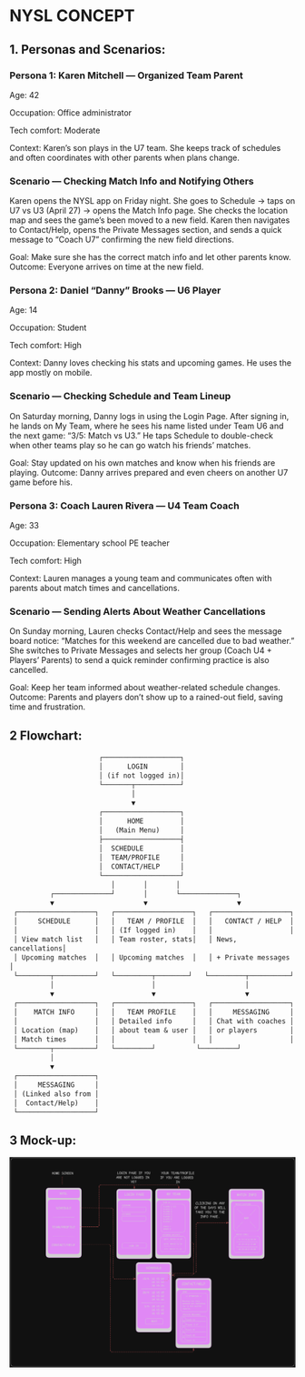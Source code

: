 # NYSL CONCEPT

## 1. Personas and Scenarios:

### Persona 1: Karen Mitchell — Organized Team Parent

Age: 42

Occupation: Office administrator

Tech comfort: Moderate

Context: Karen’s son plays in the U7 team. She keeps track of schedules and often coordinates with other parents when plans change.

### Scenario — Checking Match Info and Notifying Others

Karen opens the NYSL app on Friday night.
She goes to Schedule → taps on U7 vs U3 (April 27) → opens the Match Info page.
She checks the location map and sees the game’s been moved to a new field.
Karen then navigates to Contact/Help, opens the Private Messages section, and sends a quick message to “Coach U7” confirming the new field directions.

Goal: Make sure she has the correct match info and let other parents know.
Outcome: Everyone arrives on time at the new field.

### Persona 2: Daniel “Danny” Brooks — U6 Player

Age: 14

Occupation: Student

Tech comfort: High

Context: Danny loves checking his stats and upcoming games. He uses the app mostly on mobile.

### Scenario — Checking Schedule and Team Lineup

On Saturday morning, Danny logs in using the Login Page.
After signing in, he lands on My Team, where he sees his name listed under Team U6 and the next game: “3/5: Match vs U3.”
He taps Schedule to double-check when other teams play so he can go watch his friends’ matches.

Goal: Stay updated on his own matches and know when his friends are playing.
Outcome: Danny arrives prepared and even cheers on another U7 game before his.

### Persona 3: Coach Lauren Rivera — U4 Team Coach

Age: 33

Occupation: Elementary school PE teacher

Tech comfort: High

Context: Lauren manages a young team and communicates often with parents about match times and cancellations.

### Scenario — Sending Alerts About Weather Cancellations

On Sunday morning, Lauren checks Contact/Help and sees the message board notice:
“Matches for this weekend are cancelled due to bad weather.”
She switches to Private Messages and selects her group (Coach U4 + Players’ Parents) to send a quick reminder confirming practice is also cancelled.

Goal: Keep her team informed about weather-related schedule changes.
Outcome: Parents and players don’t show up to a rained-out field, saving time and frustration.

## 2 Flowchart:

```
                      ┌───────────────────┐
                      │      LOGIN        │
                      │ (if not logged in)│
                      └───────┬───────────┘
                              │
                              ▼
                      ┌───────────────────┐
                      │      HOME         │
                      │   (Main Menu)     │
                      ├───────────────────┤
                      │  SCHEDULE         │
                      │  TEAM/PROFILE     │
                      │  CONTACT/HELP     │
                      └───────────────────┘
                         │       │       │
          ┌──────────────┘       │       └──────────────┐
          ▼                      ▼                      ▼
 ┌───────────────────┐   ┌───────────────────┐   ┌───────────────────┐
 │     SCHEDULE      │   │   TEAM / PROFILE  │   │   CONTACT / HELP  │
 │                   │   │ (If logged in)    │   │                   │
 │ View match list   │   │ Team roster, stats│   │ News, cancellations│
 │ Upcoming matches  │   │ Upcoming matches  │   │ + Private messages │
 └────────┬──────────┘   └─────────┬────────┘   └─────────┬──────────┘
          │                        │                      │
          ▼                        ▼                      ▼
 ┌───────────────────┐   ┌───────────────────┐   ┌───────────────────┐
 │    MATCH INFO     │   │   TEAM PROFILE    │   │     MESSAGING     │
 │                   │   │ Detailed info     │   │ Chat with coaches │
 │ Location (map)    │   │ about team & user │   │ or players        │
 │ Match times       │   │                   │   │                   │
 └────────┬──────────┘   └─────────┘          └─────────┘
          │
          ▼
 ┌───────────────────┐
 │     MESSAGING     │
 │ (Linked also from │
 │  Contact/Help)    │
 └───────────────────┘

```

## 3 Mock-up:

![mock-up](./mock-up.png)

